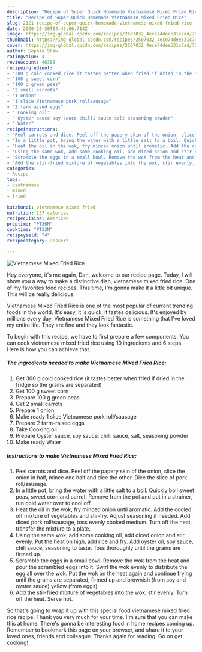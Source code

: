 ```yaml
---
description: "Recipe of Super Quick Homemade Vietnamese Mixed Fried Rice"
title: "Recipe of Super Quick Homemade Vietnamese Mixed Fried Rice"
slug: 2121-recipe-of-super-quick-homemade-vietnamese-mixed-fried-rice
date: 2020-10-30T04:45:06.714Z
image: https://img-global.cpcdn.com/recipes/2507032_4ece74dee531c7ad/751x532cq70/vietnamese-mixed-fried-rice-recipe-main-photo.jpg
thumbnail: https://img-global.cpcdn.com/recipes/2507032_4ece74dee531c7ad/751x532cq70/vietnamese-mixed-fried-rice-recipe-main-photo.jpg
cover: https://img-global.cpcdn.com/recipes/2507032_4ece74dee531c7ad/751x532cq70/vietnamese-mixed-fried-rice-recipe-main-photo.jpg
author: Sophia Shaw
ratingvalue: 4
reviewcount: 46388
recipeingredient:
- "300 g cold cooked rice it tastes better when fried if dried in the fridge so the grains are separated"
- "100 g sweet corn"
- "100 g green peas"
- "2 small carrots"
- "1 onion"
- "1 slice Vietnamese pork rollsausage"
- "2 farmraised eggs"
- " Cooking oil"
- " Oyster sauce soy sauce chilli sauce salt seasoning powder"
- " Water"
recipeinstructions:
- "Peel carrots and dice. Peel off the papery skin of the onion, slice the onion in half, mince one half and dice the other. Dice the slice of pork roll/sausage."
- "In a little pot, bring the water with a little salt to a boil. Quickly boil sweet peas, sweet corn and carrot. Remove from the pot and put in a strainer, run cold water over to cool off."
- "Heat the oil in the wok, fry minced onion until aromatic. Add the cooled off mixture of vegetables and stir-fry. Adjust seasoning if needed.  Add diced pork roll/sausage, toss evenly cooked medium. Turn off the heat, transfer the mixture to a plate."
- "Using the same wok, add some cooking oil, add diced onion and stir evenly. Put the heat on high, add rice and fry. Add oyster oil, soy sauce, chili sauce, seasoning to taste. Toss thoroughly until the grains are firmed up."
- "Scramble the eggs in a small bowl. Remove the wok from the heat and pour the scrambled eggs into it. Swirl the wok evenly to distribute the egg  all over the wok. Put the wok on the heat again and continue frying until the grains are separated, firmed up and brownish (from soy and oyster sauce) yellow (from eggs)."
- "Add the stir-fried mixture of vegetables into the wok, stir evenly. Turn off the heat. Serve hot."
categories:
- Recipe
tags:
- vietnamese
- mixed
- fried

katakunci: vietnamese mixed fried 
nutrition: 137 calories
recipecuisine: American
preptime: "PT36M"
cooktime: "PT33M"
recipeyield: "4"
recipecategory: Dessert

---
```



![Vietnamese Mixed Fried Rice](https://img-global.cpcdn.com/recipes/2507032_4ece74dee531c7ad/751x532cq70/vietnamese-mixed-fried-rice-recipe-main-photo.jpg)

Hey everyone, it's me again, Dan, welcome to our recipe page. Today, I will show you a way to make a distinctive dish, vietnamese mixed fried rice. One of my favorites food recipes. This time, I'm gonna make it a little bit unique. This will be really delicious.

Vietnamese Mixed Fried Rice is one of the most popular of current trending foods in the world. It's easy, it is quick, it tastes delicious. It's enjoyed by millions every day. Vietnamese Mixed Fried Rice is something that I've loved my entire life. They are fine and they look fantastic.




To begin with this recipe, we have to first prepare a few components. You can cook vietnamese mixed fried rice using 10 ingredients and 6 steps. Here is how you can achieve that.

<!--inarticleads1-->

##### The ingredients needed to make Vietnamese Mixed Fried Rice:

1. Get 300 g cold cooked rice (it tastes better when fried if dried in the fridge so the grains are separated)
1. Get 100 g sweet corn
1. Prepare 100 g green peas
1. Get 2 small carrots
1. Prepare 1 onion
1. Make ready 1 slice Vietnamese pork roll/sausage
1. Prepare 2 farm-raised eggs
1. Take  Cooking oil
1. Prepare  Oyster sauce, soy sauce, chilli sauce, salt, seasoning powder
1. Make ready  Water




<!--inarticleads2-->

##### Instructions to make Vietnamese Mixed Fried Rice:

1. Peel carrots and dice. Peel off the papery skin of the onion, slice the onion in half, mince one half and dice the other. Dice the slice of pork roll/sausage.
1. In a little pot, bring the water with a little salt to a boil. Quickly boil sweet peas, sweet corn and carrot. Remove from the pot and put in a strainer, run cold water over to cool off.
1. Heat the oil in the wok, fry minced onion until aromatic. Add the cooled off mixture of vegetables and stir-fry. Adjust seasoning if needed.  Add diced pork roll/sausage, toss evenly cooked medium. Turn off the heat, transfer the mixture to a plate.
1. Using the same wok, add some cooking oil, add diced onion and stir evenly. Put the heat on high, add rice and fry. Add oyster oil, soy sauce, chili sauce, seasoning to taste. Toss thoroughly until the grains are firmed up.
1. Scramble the eggs in a small bowl. Remove the wok from the heat and pour the scrambled eggs into it. Swirl the wok evenly to distribute the egg  all over the wok. Put the wok on the heat again and continue frying until the grains are separated, firmed up and brownish (from soy and oyster sauce) yellow (from eggs).
1. Add the stir-fried mixture of vegetables into the wok, stir evenly. Turn off the heat. Serve hot.




So that's going to wrap it up with this special food vietnamese mixed fried rice recipe. Thank you very much for your time. I'm sure that you can make this at home. There's gonna be interesting food in home recipes coming up. Remember to bookmark this page on your browser, and share it to your loved ones, friends and colleague. Thanks again for reading. Go on get cooking!
